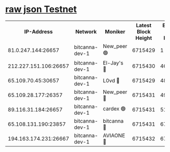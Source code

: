 [raw json Testnet](https://rpc-check.bcat.stavr.tech/bcat/rpc-bcat-result.json)
=


<table><tr><th>IP-Address</th><th>Network</th><th>Moniker</th><th>Latest Block Height</th><th>Earliest Block Height</th><th>Catching Up</th><th>Tx Index</th><th>Voting Power</th><th>Scan Time</th></tr><tr><td>81.0.247.144:26657</td><td>bitcanna-dev-1</td><td>New_peer 🟢</td><td>6715429</td><td>1</td><td>False</td><td>on</td><td>0</td><td>2024-03-03T23:22:02.500830176UTC</td></tr><tr><td>212.227.151.106:26657</td><td>bitcanna-dev-1</td><td>El-Jay's 🔴</td><td>6715430</td><td>4670391</td><td>False</td><td>on</td><td>2218164</td><td>2024-03-03T23:22:09.148376913UTC</td></tr><tr><td>65.109.70.45:30657</td><td>bitcanna-dev-1</td><td>L0vd 🔴</td><td>6715429</td><td>4828155</td><td>False</td><td>on</td><td>307920</td><td>2024-03-03T23:22:02.812248838UTC</td></tr><tr><td>65.109.28.177:26357</td><td>bitcanna-dev-1</td><td>New_peer 🔴</td><td>6715431</td><td>4952911</td><td>False</td><td>on</td><td>2237067</td><td>2024-03-03T23:22:09.906847468UTC</td></tr><tr><td>89.116.31.184:26657</td><td>bitcanna-dev-1</td><td>cardex 🟢</td><td>6715431</td><td>5185001</td><td>False</td><td>on</td><td>0</td><td>2024-03-03T23:22:09.592939702UTC</td></tr><tr><td>65.108.131.190:23857</td><td>bitcanna-dev-1</td><td>bitcanna 🔴</td><td>6715431</td><td>6711431</td><td>False</td><td>off</td><td>378446</td><td>2024-03-03T23:22:10.205939729UTC</td></tr><tr><td>194.163.174.231:26667</td><td>bitcanna-dev-1</td><td>AVIAONE 🔴</td><td>6715432</td><td>6715211</td><td>False</td><td>on</td><td>1949865</td><td>2024-03-03T23:22:18.659777706UTC</td></tr></table>